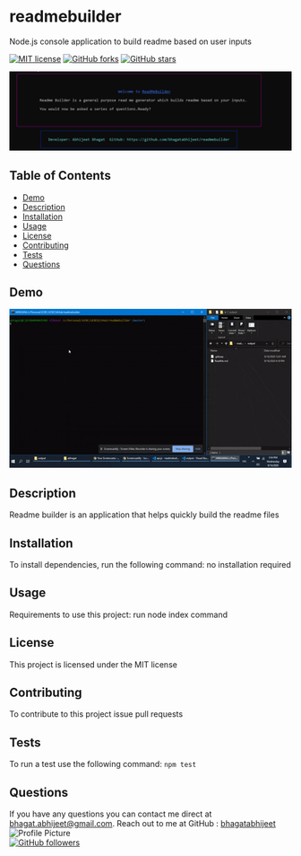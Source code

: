 # readmebuilder
Node.js console application to build readme based on user inputs

 
 [![MIT license](https://img.shields.io/badge/license-MIT-blue.svg)](https://github.com/bhagatabhijeet/readmebuilder)
 [![GitHub forks](https://img.shields.io/github/forks/bhagatabhijeet/readmebuilder)](https://github.com/bhagatabhijeet/readmebuilder/network)
 [![GitHub stars](https://img.shields.io/github/stars/bhagatabhijeet/readmebuilder)](https://github.com/bhagatabhijeet/readmebuilder/stargazers)

 ![Console Image](https://github.com/bhagatabhijeet/readmebuilder/raw/master/images/console.PNG)
 
 
 ## Table of Contents
- [Demo](#demo)
- [Description](#description)
- [Installation](#installation)
- [Usage](#usage)
- [License](#license)
- [Contributing](#contributing)
- [Tests](#tests) 
- [Questions](#questions)

## Demo
![Console Image](https://github.com/bhagatabhijeet/readmebuilder/raw/master/images/demo.gif)

## Description
Readme builder is an application that helps quickly build the readme files 
  
## Installation
To install dependencies, run the following command: no installation required

## Usage
Requirements to use this project: run node index command

## License
This project is licensed under the MIT license

## Contributing
To contribute to this project issue pull requests

## Tests
To run a test use the following command: 
<code>npm test</code>

## Questions

If you have any questions you can contact me direct at <bhagat.abhijeet@gmail.com>.
    Reach out to me at GitHub : [bhagatabhijeet](https://github.com/bhagatabhijeet)
    <br/>![Profile Picture](https://avatars1.githubusercontent.com/u/7333004?v=4)<br/>
  [![GitHub followers](https://img.shields.io/github/followers/bhagatabhijeet.svg?style=social&label=Follow)](https://github.com/bhagatabhijeet)
